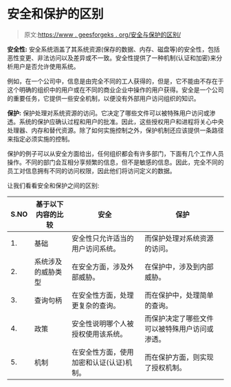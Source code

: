 # 安全和保护的区别

> 原文:[https://www . geesforgeks . org/安全与保护的区别/](https://www.geeksforgeeks.org/difference-between-security-and-protection/)

**安全性:**
安全系统涵盖了其系统资源(保存的数据、内存、磁盘等)的安全性，包括恶性变更、非法访问以及差异或不一致。安全性提供了一种机制(认证和加密)来分析用户是否允许使用系统。

例如，在一个公司中，信息是由完全不同的工人获得的，但是，它不能由不存在于这个明确的组织中的用户或在不同的商业企业中操作的用户获得。安全是一个公司的重要任务，它提供一些安全机制，以便没有外部用户访问组织的知识。

**保护:**
保护处理对系统资源的访问。它决定了哪些文件可以被特殊用户访问或渗透。系统的保护应确认过程和用户的批准。因此，这些授权用户和进程将关心中央处理器、内存和替代资源。除了如何实施控制之外，保护机制还应该提供一条路径来指定必须实施的控制。

保护的例子可以从安全方面给出，任何组织都会有许多部门，下面有几个工作人员操作。不同的部门会互相分享频繁的信息，但不是敏感的信息。因此，完全不同的员工对信息拥有不同的访问权限，因此他们将访问定义的数据。

让我们看看安全和保护之间的区别:

<center>

| S.NO | 基于以下内容的比较 | 安全 | 保护 |
| --- | --- | --- | --- |
| 1. | 基础 | 安全性只允许适当的用户访问系统。 | 而保护处理对系统资源的访问。 |
| 2. | 系统涉及的威胁类型 | 在安全方面，涉及外部威胁。 | 在保护中，涉及到内部威胁。 |
| 3. | 查询句柄 | 在安全性方面，处理更复杂的查询。 | 而在保护中，处理简单的查询。 |
| 4. | 政策 | 安全性说明哪个人被授权使用该系统。 | 而保护决定了哪些文件可以被特殊用户访问或渗透。 |
| 5. | 机制 | 在安全性方面，使用加密和认证(认证)机制。 | 而在保护方面，则实现了授权机制。 |

</center>